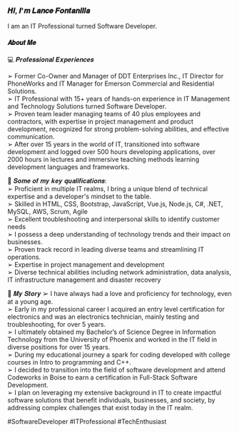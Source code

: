 <h3>𝑯𝒊, 𝑰'𝒎 𝑳𝒂𝒏𝒄𝒆 𝑭𝒐𝒏𝒕𝒂𝒏𝒊𝒍𝒍𝒂</h4>
<p>I am an IT Professional turned Software Developer. </p>

<h4>𝑨𝒃𝒐𝒖𝒕 𝑴𝒆</h4>

<p>
💻 𝑷𝒓𝒐𝒇𝒆𝒔𝒔𝒊𝒐𝒏𝒂𝒍 𝑬𝒙𝒑𝒆𝒓𝒊𝒆𝒏𝒄𝒆𝒔

➢ Former Co-Owner and Manager of DDT Enterprises Inc., IT Director for PhoneWorks and IT Manager for Emerson Commercial and Residential Solutions. <br>
➢ IT Professional with 15+ years of hands-on experience in IT Management and Technology Solutions turned Software Developer. <br>
➢ Proven team leader managing teams of 40 plus employees and contractors, with expertise in project management and product development, recognized for strong problem-solving abilities, and effective communication. <br>
➢ After over 15 years in the world of IT, transitioned into software development and logged over 500 hours developing applications, over 2000 hours in lectures and immersive teaching methods learning development languages and frameworks. <br>

💎 𝑺𝒐𝒎𝒆 𝒐𝒇 𝒎𝒚 𝒌𝒆𝒚 𝒒𝒖𝒂𝒍𝒊𝒇𝒊𝒄𝒂𝒕𝒊𝒐𝒏𝒔: <br>
➢ Proficient in multiple IT realms, I bring a unique blend of technical expertise and a developer's mindset to the table.<br>
➢ Skilled in HTML, CSS, Bootstrap, JavaScript, Vue.js, Node.js, C#, .NET, MySQL, AWS, Scrum, Agile<br>
➢ Excellent troubleshooting and interpersonal skills to identify customer needs <br>
➢ I possess a deep understanding of technology trends and their impact on businesses. <br>
➢ Proven track record in leading diverse teams and streamlining IT operations. <br>
➢ Expertise in project management and development <br>
➢ Diverse technical abilities including network administration, data analysis, IT infrastructure management and disaster recovery <br>

📜 𝑴𝒚 𝑺𝒕𝒐𝒓𝒚
➢ I have always had a love and proficiency for technology, even at a young age. <br>
➢ Early in my professional career I acquired an entry level certification for electronics and was an electronics technician, mainly testing and troubleshooting, for over 5 years. <br>
➢ I ultimately obtained my Bachelor’s of Science Degree in Information Technology from the University of Phoenix and worked in the IT field in diverse positions for over 15 years. <br>
➢ During my educational journey a spark for coding developed with college courses in Intro to programming and C++. <br>
➢ I decided to transition into the field of software development and attend Codeworks in Boise to earn a certification in Full-Stack Software Development. <br>
➢ I plan on leveraging my extensive background in IT to create impactful software solutions that benefit individuals, businesses, and society, by addressing complex challenges that exist today in the IT realm. <br>

#SoftwareDeveloper #ITProfessional #TechEnthusiast
</p>


<!---
- 👀 I’m interested in ...
- 🌱 I’m currently learning ...
- 💞️ I’m looking to collaborate on ...
- 📫 How to reach me ...
LanceFontanilla/LanceFontanilla is a ✨ special ✨ repository because its `README.md` (this file) appears on your GitHub profile.
You can click the Preview link to take a look at your changes.
--->
